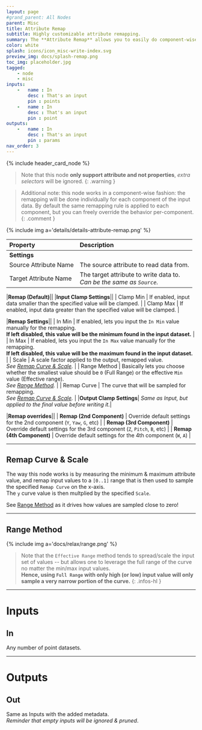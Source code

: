 ```yaml
---
layout: page
#grand_parent: All Nodes
parent: Misc
title: Attribute Remap
subtitle: Highly customizable attribute remapping.
summary: The **Attribute Remap** allows you to easily do component-wise attribute remapping and clamping.
color: white
splash: icons/icon_misc-write-index.svg
preview_img: docs/splash-remap.png
toc_img: placeholder.jpg
tagged: 
    - node
    - misc
inputs:
    -   name : In
        desc : That's an input
        pin : points
    -   name : In
        desc : That's an input
        pin : point
outputs:
    -   name : In
        desc : That's an input
        pin : params
nav_order: 3
---
```


{% include header_card_node %}

> Note that this node **only support attribute and not properties**, *extra selectors* will be ignored.
{: .warning }

> Additional note: this node works in a component-wise fashion: the remapping will be done individually for each component of the input data.  By default the same remapping rule is applied to each component, but you can freely override the behavior per-component.
{: .comment }

{% include img a='details/details-attribute-remap.png' %} 

| Property       | Description          |
|:-------------|:------------------|
|**Settings**||
| Source Attribute Name           | The source attribute to read data from.  |
| Target Attribute Name           | The target attribute to write data to.<br>*Can be the same as `Source`.*|

|**Remap (Default)**||
|**Input Clamp Settings**||
| Clamp Min           | If enabled, input data smaller than the specified value will be clamped. |
| Clamp Max           | If enabled, input data greater than the specified value will be clamped.  |

|**Remap Settings**||
| In Min           | If enabled, lets you input the `In Min` value manually for the remapping.<br>**If left disabled, this value will be the minimum found in the input dataset.** |
| In Max           | If enabled, lets you input the `In Max` value manually for the remapping.<br>**If left disabled, this value will be the maximum found in the input dataset.** |
| Scale           | A scale factor applied to the output, remapped value.<br>*See [Remap Curve & Scale](#remap-curve--scale).* |
| Range Method           | Basically lets you choose whether the smallest value should be `0` (Full Range) or the effective `Min` value (Effective range).<br>*See [Range Method](#range-method).* |
| Remap Curve           | The curve that will be sampled for remapping.<br>*See [Remap Curve & Scale](#remap-curve--scale).* |
|**Output Clamp Settings**| *Same as Input, but applied to the final value before writing it.*|

|**Remap overrides**||
| **Remap (2nd Component)**           | Override default settings for the 2nd component (`Y`, `Yaw`, `G`, etc) |
| **Remap (3rd Component)**           | Override default settings for the 3rd component (`Z`, `Pitch`, `B`, etc) |
| **Remap (4th Component)**           | Override default settings for the 4th component (`W`, `A`)  |


---
## Remap Curve & Scale

The way this node works is by measuring the minimum & maximum attribute value, and remap input values to a `[0..1]` range that is then used to sample the specified `Remap Curve` on the x-axis.  
The `y` curve value is then multplied by the specified `Scale`.  

See [Range Method](#range-method) as it drives how values are sampled close to zero! 

---
## Range Method

{% include img a='docs/relax/range.png' %} 

> Note that the `Effective Range` method tends to spread/scale the input set of values -- but allows one to leverage the full range of the curve no matter the min/max input values.  
> **Hence, using `Full Range` with only high (or low) input value will only sample a very narrow portion of the curve.**
{: .infos-hl }

---
# Inputs
## In
Any number of point datasets.

---
# Outputs
## Out
Same as Inputs with the added metadata.  
*Reminder that empty inputs will be ignored & pruned*.